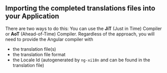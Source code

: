 ## Importing the completed translations files into your Application

There are two ways to do this: You can use the **JiT** (Just in Time) Compiler or **AoT** (Ahead-of-Time) Compiler. Regardless of the approach, you will need to provide the Angular compiler with

- the translation file(s)
- the translation file format
- the Locale Id (autogenerated by `ng-xi18n` and can be found in the translation file)
